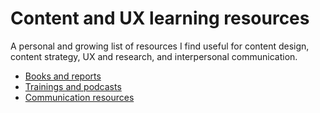 # Content and UX learning resources

A personal and growing list of resources I find useful for content design, content strategy, UX and research, and interpersonal communication.

- [Books and reports](https://github.com/meowius/learning/blob/main/books.md)
- [Trainings and podcasts](https://github.com/meowius/learning/blob/main/training.md)
- [Communication resources](https://github.com/meowius/learning/blob/main/communication.md)
